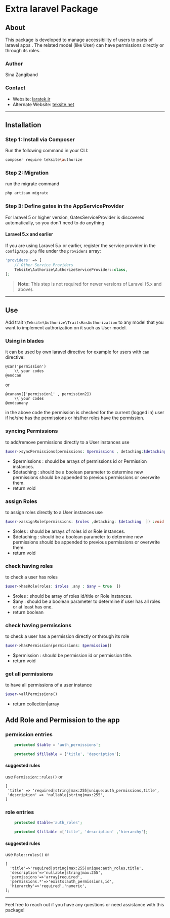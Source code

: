 
# Extra laravel Package

## About
This package is developed to manage accessibility of users to parts of laravel apps .
The related model (like User) can have permissions directly or through its roles.

### Author
Sina Zangiband

### Contact
- Website: [laratek.ir](https://laratek.ir)
- Alternate Website: [teksite.net](https://teksite.net)

---

## Installation

### Step 1: Install via Composer
Run the following command in your CLI:

```bash
composer require teksite\authorize
```
### Step 2: Migration
run the migrate command 

```bash
php artisan migrate
````

### Step 3: Define gates in the AppServiceProvider
For laravel 5 or higher version, GatesServiceProvider is discovered automatically, so you don't need to do anything

#### Laravel 5.x and earlier
If you are using Laravel 5.x or earlier, register the service provider in the `config/app.php` file under the `providers` array:

```php
'providers' => [
    // Other Service Providers
    Teksite\Authorize\AuthorizeServiceProvider::class,
];
```

> **Note:** This step is not required for newer versions of Laravel (5.x and above).

---

## Use
Add trait `\Teksite\Authorize\TraitsHasAuthorization` to any model that you want to implement authorization on it such as User model.

### Using in blades
it can be used by own laravel directive for example for users with `can` directive:
```bladehtml
@can('permission')
    \\ your codes
@endcan
```
or

```bladehtml
@canany(['permission1' , permission2])
    \\ your codes
@endcanany
```
in the above code the permission is checked for the current (logged in) user if he/she has the permissions or his/her roles have the permission.

### syncing Permissions
to add/remove permissions directly to a User instances use
```php
$user->syncPermissions(permissions: $permissions , detaching:$detaching  ])
```
* $permissions : should be arrays of permissions id or Permission instances.
* $detaching : should be a boolean parameter to determine new permissions should be appended to previous permissions or overwrite them.
* return void

### assign Roles
to assign roles directly to a User instances use
```php
$user->assignRole(permissions: $roles ,detaching: $detaching  ]) :void
```
* $roles : should be arrays of roles id or Role instances.
* $detaching : should be a boolean parameter to determine new permissions should be appended to previous permissions or overwrite them.
* return void

### check having roles
to check a user has roles
```php
$user->hasRole(roles: $roles ,any : $any = true  ])
```
* $roles : should be array of roles id/title or Role instances.
* $any : should be a boolean parameter to determine if user has all roles or at least has one.
* return boolean

### check having permissions
to check a user has a permission directly or through its role

```php
$user->hasPermission(permissions: $permission])
```
* $permission : should be permission id or permission title.
* return void

### get all permissions
to have all permissions of a user instance
```php
$user->allPermissions()
```
* return collection|array


## Add Role and Permission to the app

### permission entries
```php
    protected $table = 'auth_permissions';

    protected $fillable = ['title', 'description'];
```
#### suggested rules
use `Permission::rules()` or
```
[
 'title' => 'required|string|max:255|unique:auth_permissions,title',
 'description' => 'nullable|string|max:255',
]
```
### role entries
```php
    protected $table='auth_roles';

    protected $fillable =['title', 'description' ,'hierarchy'];
```
#### suggested rules
use `Role::rules()` or
```
[
  'title'=>'required|string|max:255|unique:auth_roles,title',
  'description'=>'nullable|string|max:255',
  'permissions'=>'array|required',
  'permissions.*'=>'exists:auth_permissions,id',
  'hierarchy'=>'required','numeric',
];
```







---
Feel free to reach out if you have any questions or need assistance with this package!
